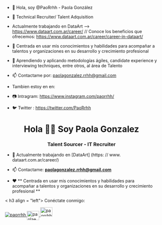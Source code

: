 - 👋 Hola, soy  @PaoRrhh - Paola González 
- 👀 Technical Recruiter/ Talent Adquisition 
- Actualmente trabajando en DataArt --> https://www.dataart.com.ar/career/  // Conoce los beneficios que ofrecemos: https://www.dataart.com.ar/career/career-in-dataart/

- 💞️ Centrada en usar mis conocimientos y habilidades para acompañar a talentos y organizaciones en su desarrollo y crecimiento profesional
- 🌱 Aprendiendo y aplicando metodologías ágiles, candidate experience y interviewing techniques, entre otros, al área de Talento

- 📫 Contactame por: paolagonzalez.rrhh@gmail.com 
- Tambien estoy en en:
- 📷 Intragram: https://www.instagram.com/paorrhh/
- 🐦 Twitter : https://twitter.com/PaoRrhh

<h1 align = "center"> Hola 👋🏻 Soy Paola Gonzalez </h1>
<h3 align = "center"> Talent Sourcer - IT Recruiter </h3>

- 💼 Actualmente trabajando en [DataArt] (https: // www. dataart.com.ar/career/)

- 📫 Contactame: **paolagonzalez.rrhh@gmail.com**

- ❤️ ** Centrada en usar mis conocimientos y habilidades para acompañar a talentos y organizaciones en su desarrollo y crecimiento profesional **

< h3 align = "left"> Conéctate conmigo: </h3>
<p align = "left">
<a href="https://twitter.com/paorrhh" target="blank"> <img align = "centro "src =" https://raw.githubusercontent.com/rahuldkjain/github-profile-readme-generator/master/src/images/icons/Social/twitter.svg "alt ="paorrhh "altura =" 30 "ancho =" 40 "/> </a>
<a href="https://linkedin.com/in/paolaedithgonzalez" target="blank"> <img align = "center" src = "https://raw.githubusercontent.com/rahuldkjain/github-profile-readme -generator / master / src / images / icons / Social / linked-in-alt.svg "alt =" paolaedithgonzalez "height =" 30 "width =" 40 "/> </a>
<a href =" https: / /instagram.com/paorrhh "target =" blank "> <img align =" center "src =" https://raw.githubusercontent.com/rahuldkjain/github-profile-readme-generator/master/src/images/icons /Social/instagram.svg "alt =" paorrhh "height =" 30 "width =" 40 "/> </a>
</p>

